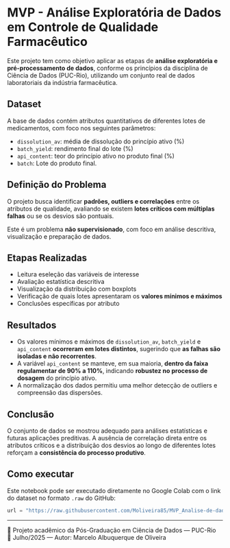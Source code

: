 #  MVP - Análise Exploratória de Dados em Controle de Qualidade Farmacêutico

Este projeto tem como objetivo aplicar as etapas de **análise exploratória e pré-processamento de dados**, conforme os princípios da disciplina de Ciência de Dados (PUC-Rio), utilizando um conjunto real de dados laboratoriais da indústria farmacêutica.

## Dataset

A base de dados contém atributos quantitativos de diferentes lotes de medicamentos, com foco nos seguintes parâmetros:

- `dissolution_av`: média de dissolução do princípio ativo (%)
- `batch_yield`: rendimento final do lote (%)
- `api_content`: teor do princípio ativo no produto final (%)
- `batch`: Lote do produto final.

##  Definição do Problema

O projeto busca identificar **padrões, outliers e correlações** entre os atributos de qualidade, avaliando se existem **lotes críticos com múltiplas falhas** ou se os desvios são pontuais.

Este é um problema **não supervisionado**, com foco em análise descritiva, visualização e preparação de dados.

## Etapas Realizadas

- Leitura eseleção das variáveis de interesse
- Avaliação estatística descritiva
- Visualização da distribuição com boxplots
- Verificação de quais lotes apresentaram os **valores mínimos e máximos**
- Conclusões específicas por atributo

## Resultados

- Os valores mínimos e máximos de `dissolution_av`, `batch_yield` e `api_content` **ocorreram em lotes distintos**, sugerindo que **as falhas são isoladas e não recorrentes**.
- A variável `api_content` se manteve, em sua maioria, **dentro da faixa regulamentar de 90% a 110%**, indicando **robustez no processo de dosagem** do princípio ativo.
- A normalização dos dados permitiu uma melhor detecção de outliers e compreensão das dispersões.

## Conclusão

O conjunto de dados se mostrou adequado para análises estatísticas e futuras aplicações preditivas. A ausência de correlação direta entre os atributos críticos e a distribuição dos desvios ao longo de diferentes lotes reforçam a **consistência do processo produtivo**.

##  Como executar

Este notebook pode ser executado diretamente no Google Colab com o link do dataset no formato `.raw` do GitHub:

```python
url = "https://raw.githubusercontent.com/Moliveira85/MVP_Analise-de-dados/main/Laboratory.csv"
```

---

🧠 Projeto acadêmico da Pós-Graduação em Ciência de Dados — PUC-Rio  
📅 Julho/2025 — Autor: Marcelo Albuquerque de Oliveira
